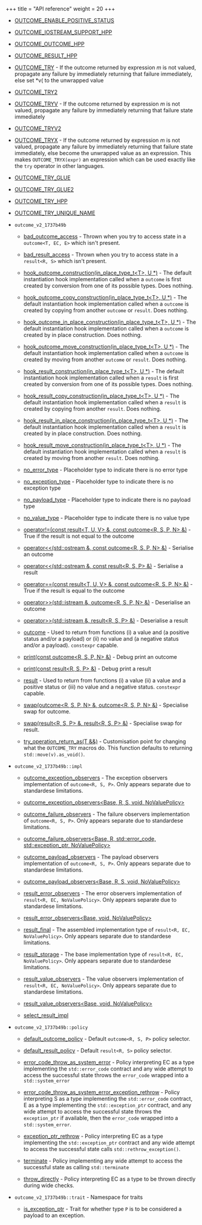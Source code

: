 +++
title = "API reference"
weight = 20
+++
  - [OUTCOME\_ENABLE\_POSITIVE\_STATUS](doc_result.md#result.hpp "OUTCOME_ENABLE_POSITIVE_STATUS")

  - [OUTCOME\_IOSTREAM\_SUPPORT\_HPP](doc_iostream_support.md#iostream_support.hpp "OUTCOME_IOSTREAM_SUPPORT_HPP")

  - [OUTCOME\_OUTCOME\_HPP](doc_outcome.md#outcome.hpp "OUTCOME_OUTCOME_HPP")

  - [OUTCOME\_RESULT\_HPP](doc_result.md#result.hpp "OUTCOME_RESULT_HPP")

  - [OUTCOME\_TRY](doc_try.md#OUTCOME_TRY "OUTCOME_TRY") - If the outcome returned by expression *m* is not valued, propagate any failure by immediately returning that failure immediately, else set \*v( to the unwrapped value

  - [OUTCOME\_TRY2](doc_try.md#try.hpp "OUTCOME_TRY2")

  - [OUTCOME\_TRYV](doc_try.md#OUTCOME_TRYV "OUTCOME_TRYV") - If the outcome returned by expression *m* is not valued, propagate any failure by immediately returning that failure state immediately

  - [OUTCOME\_TRYV2](doc_try.md#try.hpp "OUTCOME_TRYV2")

  - [OUTCOME\_TRYX](doc_try.md#OUTCOME_TRYX "OUTCOME_TRYX") - If the outcome returned by expression *m* is not valued, propagate any failure by immediately returning that failure state immediately, else become the unwrapped value as an expression. This makes `OUTCOME_TRYX(expr)` an expression which can be used exactly like the `try` operator in other languages.

  - [OUTCOME\_TRY\_GLUE](doc_try.md#try.hpp "OUTCOME_TRY_GLUE")

  - [OUTCOME\_TRY\_GLUE2](doc_try.md#try.hpp "OUTCOME_TRY_GLUE2")

  - [OUTCOME\_TRY\_HPP](doc_try.md#try.hpp "OUTCOME_TRY_HPP")

  - [OUTCOME\_TRY\_UNIQUE\_NAME](doc_try.md#try.hpp "OUTCOME_TRY_UNIQUE_NAME")

  - `outcome_v2_1737b49b`
    
      - [bad\_outcome\_access](doc_outcome.md#outcome_v2_1737b49b::bad_outcome_access "outcome_v2_1737b49b::bad_outcome_access") - Thrown when you try to access state in a `outcome<T, EC, E>` which isn't present.
    
      - [bad\_result\_access](doc_result.md#outcome_v2_1737b49b::bad_result_access "outcome_v2_1737b49b::bad_result_access") - Thrown when you try to access state in a `result<R, S>` which isn't present.
    
      - [hook\_outcome\_construction(in\_place\_type\_t\<T\>, U \*)](doc_outcome.md#outcome_v2_1737b49b::hook_outcome_construction(in_place_type_t-T-,U*) "outcome_v2_1737b49b::hook_outcome_construction(in_place_type_t\<T\>, U *)") - The default instantiation hook implementation called when a `outcome` is first created by conversion from one of its possible types. Does nothing.
    
      - [hook\_outcome\_copy\_construction(in\_place\_type\_t\<T\>, U \*)](doc_outcome.md#outcome_v2_1737b49b::hook_outcome_copy_construction(in_place_type_t-T-,U*) "outcome_v2_1737b49b::hook_outcome_copy_construction(in_place_type_t\<T\>, U *)") - The default instantiation hook implementation called when a `outcome` is created by copying from another `outcome` or `result`. Does nothing.
    
      - [hook\_outcome\_in\_place\_construction(in\_place\_type\_t\<T\>, U \*)](doc_outcome.md#outcome_v2_1737b49b::hook_outcome_in_place_construction(in_place_type_t-T-,U*) "outcome_v2_1737b49b::hook_outcome_in_place_construction(in_place_type_t\<T\>, U *)") - The default instantiation hook implementation called when a `outcome` is created by in place construction. Does nothing.
    
      - [hook\_outcome\_move\_construction(in\_place\_type\_t\<T\>, U \*)](doc_outcome.md#outcome_v2_1737b49b::hook_outcome_move_construction(in_place_type_t-T-,U*) "outcome_v2_1737b49b::hook_outcome_move_construction(in_place_type_t\<T\>, U *)") - The default instantiation hook implementation called when a `outcome` is created by moving from another `outcome` or `result`. Does nothing.
    
      - [hook\_result\_construction(in\_place\_type\_t\<T\>, U \*)](doc_result.md#outcome_v2_1737b49b::hook_result_construction(in_place_type_t-T-,U*) "outcome_v2_1737b49b::hook_result_construction(in_place_type_t\<T\>, U *)") - The default instantiation hook implementation called when a `result` is first created by conversion from one of its possible types. Does nothing.
    
      - [hook\_result\_copy\_construction(in\_place\_type\_t\<T\>, U \*)](doc_result.md#outcome_v2_1737b49b::hook_result_copy_construction(in_place_type_t-T-,U*) "outcome_v2_1737b49b::hook_result_copy_construction(in_place_type_t\<T\>, U *)") - The default instantiation hook implementation called when a `result` is created by copying from another `result`. Does nothing.
    
      - [hook\_result\_in\_place\_construction(in\_place\_type\_t\<T\>, U \*)](doc_result.md#outcome_v2_1737b49b::hook_result_in_place_construction(in_place_type_t-T-,U*) "outcome_v2_1737b49b::hook_result_in_place_construction(in_place_type_t\<T\>, U *)") - The default instantiation hook implementation called when a `result` is created by in place construction. Does nothing.
    
      - [hook\_result\_move\_construction(in\_place\_type\_t\<T\>, U \*)](doc_result.md#outcome_v2_1737b49b::hook_result_move_construction(in_place_type_t-T-,U*) "outcome_v2_1737b49b::hook_result_move_construction(in_place_type_t\<T\>, U *)") - The default instantiation hook implementation called when a `result` is created by moving from another `result`. Does nothing.
    
      - [no\_error\_type](doc_result.md#outcome_v2_1737b49b::no_error_type "outcome_v2_1737b49b::no_error_type") - Placeholder type to indicate there is no error type
    
      - [no\_exception\_type](doc_outcome.md#outcome_v2_1737b49b::no_exception_type "outcome_v2_1737b49b::no_exception_type") - Placeholder type to indicate there is no exception type
    
      - [no\_payload\_type](doc_outcome.md#outcome_v2_1737b49b::no_payload_type "outcome_v2_1737b49b::no_payload_type") - Placeholder type to indicate there is no payload type
    
      - [no\_value\_type](doc_result.md#outcome_v2_1737b49b::no_value_type "outcome_v2_1737b49b::no_value_type") - Placeholder type to indicate there is no value type
    
      - [operator\!=(const result\<T, U, V\> &, const outcome\<R, S, P, N\> &)](doc_outcome.md#outcome_v2_1737b49b::operator!=(constresult-T,U,V-&,constoutcome-R,S,P,N-&) "outcome_v2_1737b49b::operator!=(const result\<T, U, V\> &, const outcome\<R, S, P, N\> &)") - True if the result is not equal to the outcome
    
      - [operator\<\<(std::ostream &, const outcome\<R, S, P, N\> &)](doc_iostream_support.md#outcome_v2_1737b49b::operator--(std::ostream&,constoutcome-R,S,P,N-&) "outcome_v2_1737b49b::operator\<\<(std::ostream &, const outcome\<R, S, P, N\> &)") - Serialise an outcome
    
      - [operator\<\<(std::ostream &, const result\<R, S, P\> &)](doc_iostream_support.md#outcome_v2_1737b49b::operator--(std::ostream&,constresult-R,S,P-&) "outcome_v2_1737b49b::operator\<\<(std::ostream &, const result\<R, S, P\> &)") - Serialise a result
    
      - [operator==(const result\<T, U, V\> &, const outcome\<R, S, P, N\> &)](doc_outcome.md#outcome_v2_1737b49b::operator==(constresult-T,U,V-&,constoutcome-R,S,P,N-&) "outcome_v2_1737b49b::operator==(const result\<T, U, V\> &, const outcome\<R, S, P, N\> &)") - True if the result is equal to the outcome
    
      - [operator\>\>(std::istream &, outcome\<R, S, P, N\> &)](doc_iostream_support.md#outcome_v2_1737b49b::operator--(std::istream&,outcome-R,S,P,N-&) "outcome_v2_1737b49b::operator\>\>(std::istream &, outcome\<R, S, P, N\> &)") - Deserialise an outcome
    
      - [operator\>\>(std::istream &, result\<R, S, P\> &)](doc_iostream_support.md#outcome_v2_1737b49b::operator--(std::istream&,result-R,S,P-&) "outcome_v2_1737b49b::operator\>\>(std::istream &, result\<R, S, P\> &)") - Deserialise a result
    
      - [outcome](doc_outcome.md#outcome_v2_1737b49b::outcome-R,S,P,NoValuePolicy- "outcome_v2_1737b49b::outcome\<R, S, P, NoValuePolicy\>") - Used to return from functions (i) a value and (a positive status and/or a payload) or (ii) no value and (a negative status and/or a payload). `constexpr` capable.
    
      - [print(const outcome\<R, S, P, N\> &)](doc_iostream_support.md#outcome_v2_1737b49b::print(constoutcome-R,S,P,N-&) "outcome_v2_1737b49b::print(const outcome\<R, S, P, N\> &)") - Debug print an outcome
    
      - [print(const result\<R, S, P\> &)](doc_iostream_support.md#outcome_v2_1737b49b::print(constresult-R,S,P-&) "outcome_v2_1737b49b::print(const result\<R, S, P\> &)") - Debug print a result
    
      - [result](doc_result.md#outcome_v2_1737b49b::result-R,S,NoValuePolicy- "outcome_v2_1737b49b::result\<R, S, NoValuePolicy\>") - Used to return from functions (i) a value (ii) a value and a positive status or (iii) no value and a negative status. `constexpr` capable.
    
      - [swap(outcome\<R, S, P, N\> &, outcome\<R, S, P, N\> &)](doc_outcome.md#outcome_v2_1737b49b::swap(outcome-R,S,P,N-&,outcome-R,S,P,N-&) "outcome_v2_1737b49b::swap(outcome\<R, S, P, N\> &, outcome\<R, S, P, N\> &)") - Specialise swap for outcome.
    
      - [swap(result\<R, S, P\> &, result\<R, S, P\> &)](doc_result.md#outcome_v2_1737b49b::swap(result-R,S,P-&,result-R,S,P-&) "outcome_v2_1737b49b::swap(result\<R, S, P\> &, result\<R, S, P\> &)") - Specialise swap for result.
    
      - [try\_operation\_return\_as(T &&)](doc_try.md#outcome_v2_1737b49b::try_operation_return_as(T&&) "outcome_v2_1737b49b::try_operation_return_as(T &&)") - Customisation point for changing what the `OUTCOME_TRY` macros do. This function defaults to returning `std::move(v).as_void()`.

  - `outcome_v2_1737b49b::impl`
    
      - [outcome\_exception\_observers](doc_outcome.md#outcome_v2_1737b49b::impl::outcome_exception_observers-Base,R,S,P,NoValuePolicy- "outcome_v2_1737b49b::impl::outcome_exception_observers\<Base, R, S, P, NoValuePolicy\>") - The exception observers implementation of `outcome<R, S, P>`. Only appears separate due to standardese limitations.
    
      - [outcome\_exception\_observers\<Base, R, S, void, NoValuePolicy\>](doc_outcome.md#outcome.hpp "outcome_v2_1737b49b::impl::outcome_exception_observers\<Base, R, S, void, NoValuePolicy\>")
    
      - [outcome\_failure\_observers](doc_outcome.md#outcome_v2_1737b49b::impl::outcome_failure_observers-Base,R,S,P,NoValuePolicy- "outcome_v2_1737b49b::impl::outcome_failure_observers\<Base, R, S, P, NoValuePolicy\>") - The failure observers implementation of `outcome<R, S, P>`. Only appears separate due to standardese limitations.
    
      - [outcome\_failure\_observers\<Base, R, std::error\_code, std::exception\_ptr, NoValuePolicy\>](doc_outcome.md#outcome.hpp "outcome_v2_1737b49b::impl::outcome_failure_observers\<Base, R, std::error_code, std::exception_ptr, NoValuePolicy\>")
    
      - [outcome\_payload\_observers](doc_outcome.md#outcome_v2_1737b49b::impl::outcome_payload_observers-Base,R,S,P,NoValuePolicy- "outcome_v2_1737b49b::impl::outcome_payload_observers\<Base, R, S, P, NoValuePolicy\>") - The payload observers implementation of `outcome<R, S, P>`. Only appears separate due to standardese limitations.
    
      - [outcome\_payload\_observers\<Base, R, S, void, NoValuePolicy\>](doc_outcome.md#outcome.hpp "outcome_v2_1737b49b::impl::outcome_payload_observers\<Base, R, S, void, NoValuePolicy\>")
    
      - [result\_error\_observers](doc_result.md#outcome_v2_1737b49b::impl::result_error_observers-Base,EC,NoValuePolicy- "outcome_v2_1737b49b::impl::result_error_observers\<Base, EC, NoValuePolicy\>") - The error observers implementation of `result<R, EC, NoValuePolicy>`. Only appears separate due to standardese limitations.
    
      - [result\_error\_observers\<Base, void, NoValuePolicy\>](doc_result.md#result.hpp "outcome_v2_1737b49b::impl::result_error_observers\<Base, void, NoValuePolicy\>")
    
      - [result\_final](doc_result.md#outcome_v2_1737b49b::impl::result_final-R,S,NoValuePolicy- "outcome_v2_1737b49b::impl::result_final\<R, S, NoValuePolicy\>") - The assembled implementation type of `result<R, EC, NoValuePolicy>`. Only appears separate due to standardese limitations.
    
      - [result\_storage](doc_result.md#outcome_v2_1737b49b::impl::result_storage-R,EC,NoValuePolicy- "outcome_v2_1737b49b::impl::result_storage\<R, EC, NoValuePolicy\>") - The base implementation type of `result<R, EC, NoValuePolicy>`. Only appears separate due to standardese limitations.
    
      - [result\_value\_observers](doc_result.md#outcome_v2_1737b49b::impl::result_value_observers-Base,R,NoValuePolicy- "outcome_v2_1737b49b::impl::result_value_observers\<Base, R, NoValuePolicy\>") - The value observers implementation of `result<R, EC, NoValuePolicy>`. Only appears separate due to standardese limitations.
    
      - [result\_value\_observers\<Base, void, NoValuePolicy\>](doc_result.md#result.hpp "outcome_v2_1737b49b::impl::result_value_observers\<Base, void, NoValuePolicy\>")
    
      - [select\_result\_impl](doc_result.md#result.hpp "outcome_v2_1737b49b::impl::select_result_impl\<R, EC, NoValuePolicy\>")

  - `outcome_v2_1737b49b::policy`
    
      - [default\_outcome\_policy](doc_outcome.md#outcome_v2_1737b49b::policy::default_outcome_policy-R,S,P- "outcome_v2_1737b49b::policy::default_outcome_policy\<R, S, P\>") - Default `outcome<R, S, P>` policy selector.
    
      - [default\_result\_policy](doc_result.md#outcome_v2_1737b49b::policy::default_result_policy-EC- "outcome_v2_1737b49b::policy::default_result_policy\<EC\>") - Default `result<R, S>` policy selector.
    
      - [error\_code\_throw\_as\_system\_error](doc_result.md#outcome_v2_1737b49b::policy::error_code_throw_as_system_error-EC- "outcome_v2_1737b49b::policy::error_code_throw_as_system_error\<EC\>") - Policy interpreting EC as a type implementing the `std::error_code` contract and any wide attempt to access the successful state throws the `error_code` wrapped into a `std::system_error`
    
      - [error\_code\_throw\_as\_system\_error\_exception\_rethrow](doc_outcome.md#outcome_v2_1737b49b::policy::error_code_throw_as_system_error_exception_rethrow-R,S,P- "outcome_v2_1737b49b::policy::error_code_throw_as_system_error_exception_rethrow\<R, S, P\>") - Policy interpreting S as a type implementing the `std::error_code` contract, E as a type implementing the `std::exception_ptr` contract, and any wide attempt to access the successful state throws the `exception_ptr` if available, then the `error_code` wrapped into a `std::system_error`.
    
      - [exception\_ptr\_rethrow](doc_result.md#outcome_v2_1737b49b::policy::exception_ptr_rethrow-EC- "outcome_v2_1737b49b::policy::exception_ptr_rethrow\<EC\>") - Policy interpreting EC as a type implementing the `std::exception_ptr` contract and any wide attempt to access the successful state calls `std::rethrow_exception()`.
    
      - [terminate](doc_result.md#outcome_v2_1737b49b::policy::terminate "outcome_v2_1737b49b::policy::terminate") - Policy implementing any wide attempt to access the successful state as calling `std::terminate`
    
      - [throw\_directly](doc_result.md#outcome_v2_1737b49b::policy::throw_directly-EC- "outcome_v2_1737b49b::policy::throw_directly\<EC\>") - Policy interpreting EC as a type to be thrown directly during wide checks.

  - `outcome_v2_1737b49b::trait` - Namespace for traits
    
      - [is\_exception\_ptr](doc_outcome.md#outcome_v2_1737b49b::trait::is_exception_ptr-P- "outcome_v2_1737b49b::trait::is_exception_ptr\<P\>") - Trait for whether type `P` is to be considered a payload to an exception.
